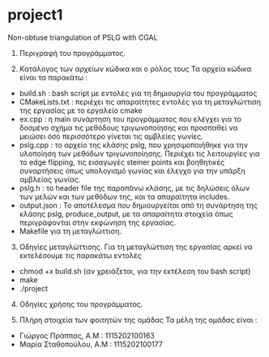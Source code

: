 # project1
Non-obtuse triangulation of PSLG with CGAL
 
1. Περιγραφή του προγράμματος.

2. Κατάλογος των αρχείων κώδικα και ο ρόλος τους
Τα αρχεία κώδικα είναι τα παρακάτω :
- build.sh : bash script με εντολές για τη δημιουργία του προγράμματος
- CMakeLists.txt : περιέχει τις απαραίτητες εντολές για τη μεταγλώττιση της εργασίας με το εργαλείο cmake
- ex.cpp : η main συνάρτηση του προγράμματος που ελέγχει για το δοσμένο σχήμα τις μεθόδους τριγωνοποίησης και προσπαθεί να μειώσει όσο περισσότερο γίνεται τις αμβλείες γωνίες.
- pslg.cpp : το αρχείο της κλάσης pslg, που χρησιμοποιήθηκε για την υλοποίηση των μεθόδων τριγωνοποίησης. Περιέχει τις λειτουργίες για το edge flipping, τις εισαγωγές steiner points και βοηθητικές συναρτήσεις όπως υπολογισμό γωνίας και έλεγχο για την υπάρξη αμβλείας γωνίας.
- pslg.h : το header file της παραπάνω κλάσης, με τις δηλώσεις όλων των μελών και των μεθόδων της, και τα απαραίτητα includes.
- output.json : Το αποτέλεσμα που δημιουργείται από τη συνάρτηση της κλάσης pslg, produce_output, με τα απαραίτητα στοιχεία όπως περιγράφονται στην εκφώνηση της εργασίας. 
- Makefile για τη μεταγλώττιση.

3. Οδηγίες μεταγλώττισης.
Για τη μεταγλώττιση της εργασίας αρκεί να εκτελέσουμε τις παρακάτω εντολές
- chmod +x build.sh (αν χρειάζεται, για την εκτέλεση του bash script)
- make 
- ./project

4. Οδηγίες χρήσης του προγράμματος.

5. Πλήρη στοιχεία των φοιτητών της ομάδας
Τα μέλη της ομάδας είναι :
- Γιώργος Πράππας, A.M : 1115202100163
- Μαρία Σταθοπούλου, Α.Μ : 1115202100177